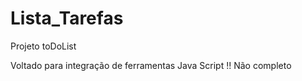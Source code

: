 # Lista_Tarefas

Projeto toDoList

Voltado para integração de ferramentas Java Script
!! Não completo
